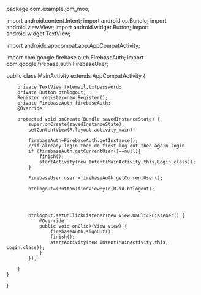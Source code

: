 package com.example.jom_moo;

import android.content.Intent;
import android.os.Bundle;
import android.view.View;
import android.widget.Button;
import android.widget.TextView;

import androidx.appcompat.app.AppCompatActivity;

import com.google.firebase.auth.FirebaseAuth;
import com.google.firebase.auth.FirebaseUser;

public class MainActivity extends AppCompatActivity {


        private TextView txtemail,txtpassword;
        private Button btnlogout;
        Register register=new Register();
        private FirebaseAuth firebaseAuth;
        @Override

        protected void onCreate(Bundle savedInstanceState) {
            super.onCreate(savedInstanceState);
            setContentView(R.layout.activity_main);

            firebaseAuth=FirebaseAuth.getInstance();
            //if already login then do first log out then again login
            if (firebaseAuth.getCurrentUser()==null){
                finish();
                startActivity(new Intent(MainActivity.this,Login.class));
            }

            FirebaseUser user =firebaseAuth.getCurrentUser();
            
            btnlogout=(Button)findViewById(R.id.btlogout);

           


            btnlogout.setOnClickListener(new View.OnClickListener() {
                @Override
                public void onClick(View view) {
                    firebaseAuth.signOut();
                    finish();
                    startActivity(new Intent(MainActivity.this, Login.class));
                }
            });

        }
    }
}
